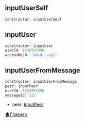 

## inputUserSelf
```js 
constructor: inputUserSelf
```
## inputUser
```js 
constructor: inputUser
userId: 1234567890
accessHash: "abcd...xyz"
```
## inputUserFromMessage
```js 
constructor: inputUserFromMessage
peer: InputPeer
userId: 1234567890
messageId: 123
```
* peer: [InputPeer](/docs-test/userbot/inputpeer)





[🏠Главная](/docs-test/userbot)
  

